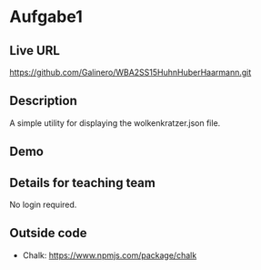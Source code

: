 # Aufgabe1

## Live URL
<https://github.com/Galinero/WBA2SS15HuhnHuberHaarmann.git>

## Description
A simple utility for displaying the wolkenkratzer.json file.

## Demo


## Details for teaching team
No login required.



## Outside code
* Chalk: https://www.npmjs.com/package/chalk
